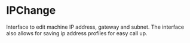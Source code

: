 # IPChange
Interface to edit machine IP address, gateway and subnet.  The interface also allows for saving ip address profiles for easy call up.  
